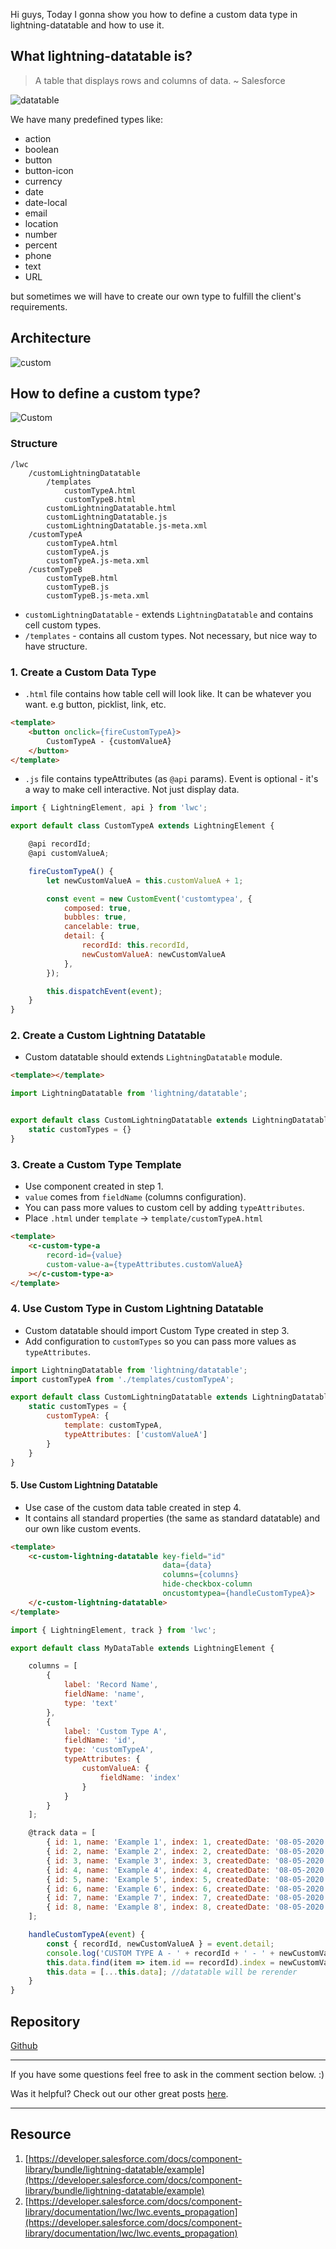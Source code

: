Hi guys,
Today I gonna show you how to define a custom data type in lightning-datatable and how to use it.

## What lightning-datatable is?

> A table that displays rows and columns of data. ~ Salesforce

![datatable](./assets/lightning-datatable.png)

We have many predefined types like:

- action
- boolean
- button
- button-icon
- currency
- date
- date-local
- email
- location
- number
- percent
- phone
- text
- URL

but sometimes we will have to create our own type to fulfill the client\'s requirements.

## Architecture

![custom](./assets/custom-lightning-datatable-architecture.png)

## How to define a custom type?

![Custom](./assets/custom-lightning-datatable.png)


### Structure

```text
/lwc
    /customLightningDatatable
        /templates
            customTypeA.html
            customTypeB.html
        customLightningDatatable.html
        customLightningDatatable.js
        customLightningDatatable.js-meta.xml
    /customTypeA
        customTypeA.html
        customTypeA.js
        customTypeA.js-meta.xml
    /customTypeB
        customTypeB.html
        customTypeB.js
        customTypeB.js-meta.xml
```

- `customLightningDatatable` - extends `LightningDatatable` and contains cell custom types.
- `/templates` - contains all custom types. Not necessary, but nice way to have structure.

### 1. Create a Custom Data Type

- `.html` file contains how table cell will look like. It can be whatever you want. e.g button, picklist, link, etc.

```html
<template>
    <button onclick={fireCustomTypeA}>
        CustomTypeA - {customValueA}
    </button>
</template>
```

- `.js` file contains typeAttributes (as `@api` params). Event is optional - it's a way to make cell interactive. Not just display data.

```js
import { LightningElement, api } from 'lwc';

export default class CustomTypeA extends LightningElement {

    @api recordId;
    @api customValueA;

    fireCustomTypeA() {
        let newCustomValueA = this.customValueA + 1;

        const event = new CustomEvent('customtypea', {
            composed: true,
            bubbles: true,
            cancelable: true,
            detail: {
                recordId: this.recordId,
                newCustomValueA: newCustomValueA
            },
        });

        this.dispatchEvent(event);
    }
}
```

### 2. Create a Custom Lightning Datatable

- Custom datatable should extends `LightningDatatable` module.

```html
<template></template>
```

```js
import LightningDatatable from 'lightning/datatable';


export default class CustomLightningDatatable extends LightningDatatable {
    static customTypes = {}
}
```

### 3. Create a Custom Type Template

- Use component created in step 1.
- `value` comes from `fieldName` (columns configuration).
- You can pass more values to custom cell by adding `typeAttributes`.
- Place `.html` under `template` -> `template/customTypeA.html`

```html
<template>
    <c-custom-type-a
        record-id={value}
        custom-value-a={typeAttributes.customValueA}
    ></c-custom-type-a>
</template>
```

### 4. Use Custom Type in Custom Lightning Datatable

- Custom datatable should import Custom Type created in step 3.
- Add configuration to `customTypes` so you can pass more values as `typeAttributes`.

```js
import LightningDatatable from 'lightning/datatable';
import customTypeA from './templates/customTypeA';

export default class CustomLightningDatatable extends LightningDatatable {
    static customTypes = {
        customTypeA: {
            template: customTypeA,
            typeAttributes: ['customValueA']
        }
    }
}
```

#### 5. Use Custom Lightning Datatable

- Use case of the custom data table created in step 4.
- It contains all standard properties (the same as standard datatable) and our own like custom events.

```html
<template>
    <c-custom-lightning-datatable key-field="id"
                                  data={data}
                                  columns={columns}
                                  hide-checkbox-column
                                  oncustomtypea={handleCustomTypeA}>
    </c-custom-lightning-datatable>
</template>
```

```js
import { LightningElement, track } from 'lwc';

export default class MyDataTable extends LightningElement {

    columns = [
        {
            label: 'Record Name',
            fieldName: 'name',
            type: 'text'
        },
        {
            label: 'Custom Type A',
            fieldName: 'id',
            type: 'customTypeA',
            typeAttributes: {
                customValueA: {
                    fieldName: 'index'
                }
            }
        }
    ];

    @track data = [
        { id: 1, name: 'Example 1', index: 1, createdDate: '08-05-2020'},
        { id: 2, name: 'Example 2', index: 2, createdDate: '08-05-2020'},
        { id: 3, name: 'Example 3', index: 3, createdDate: '08-05-2020'},
        { id: 4, name: 'Example 4', index: 4, createdDate: '08-05-2020'},
        { id: 5, name: 'Example 5', index: 5, createdDate: '08-05-2020'},
        { id: 6, name: 'Example 6', index: 6, createdDate: '08-05-2020'},
        { id: 7, name: 'Example 7', index: 7, createdDate: '08-05-2020'},
        { id: 8, name: 'Example 8', index: 8, createdDate: '08-05-2020'}
    ];

    handleCustomTypeA(event) {
        const { recordId, newCustomValueA } = event.detail;
        console.log('CUSTOM TYPE A - ' + recordId + ' - ' + newCustomValueA);
        this.data.find(item => item.id == recordId).index = newCustomValueA;
        this.data = [...this.data]; //datatable will be rerender
    }
}
```

## Repository

[Github](https://github.com/beyond-the-cloud-dev/posts/tree/main/custom-types-in-lwc-lightning-datatable/lwc)

---

If you have some questions feel free to ask in the comment section below. :)

Was it helpful? Check out our other great posts [here](https://beyondthecloud.dev/blog).

---

## Resource

1. [https://developer.salesforce.com/docs/component-library/bundle/lightning-datatable/example](https://developer.salesforce.com/docs/component-library/bundle/lightning-datatable/example)
2. [https://developer.salesforce.com/docs/component-library/documentation/lwc/lwc.events_propagation](https://developer.salesforce.com/docs/component-library/documentation/lwc/lwc.events_propagation)
